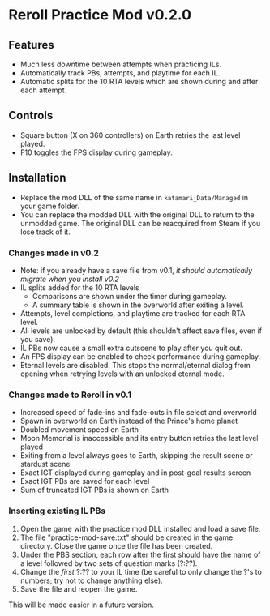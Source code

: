 # Reroll Practice Mod v0.2.0

## Features

- Much less downtime between attempts when practicing ILs.
- Automatically track PBs, attempts, and playtime for each IL.
- Automatic splits for the 10 RTA levels which are shown during and after each attempt.

## Controls

- Square button (X on 360 controllers) on Earth retries the last level played.
- F10 toggles the FPS display during gameplay.

## Installation

- Replace the mod DLL of the same name in `katamari_Data/Managed` in your game folder.
- You can replace the modded DLL with the original DLL to return to the unmodded game. The original DLL can be reacquired from Steam if you lose track of it.

### Changes made in v0.2

- Note: if you already have a save file from v0.1, *it should automatically migrate when you install v0.2*
- IL splits added for the 10 RTA levels
  - Comparisons are shown under the timer during gameplay.
  - A summary table is shown in the overworld after exiting a level.
- Attempts, level completions, and playtime are tracked for each RTA level.
- All levels are unlocked by default (this shouldn't affect save files, even if you save).
- IL PBs now cause a small extra cutscene to play after you quit out.
- An FPS display can be enabled to check performance during gameplay.
- Eternal levels are disabled. This stops the normal/eternal dialog from opening when retrying levels with an unlocked eternal mode.

### Changes made to Reroll in v0.1

- Increased speed of fade-ins and fade-outs in file select and overworld
- Spawn in overworld on Earth instead of the Prince's home planet
- Doubled movement speed on Earth
- Moon Memorial is inaccessible and its entry button retries the last level played
- Exiting from a level always goes to Earth, skipping the result scene or stardust scene
- Exact IGT displayed during gameplay and in post-goal results screen
- Exact IGT PBs are saved for each level
- Sum of truncated IGT PBs is shown on Earth

### Inserting existing IL PBs

1. Open the game with the practice mod DLL installed and load a save file.
2. The file "practice-mod-save.txt" should be created in the game directory. Close the game once the file has been created.
3. Under the PBS section, each row after the first should have the name of a level followed by two sets of question marks (?:??).
4. Change the *first* ?:?? to your IL time (be careful to only change the ?'s to numbers; try not to change anything else).
5. Save the file and reopen the game.

This will be made easier in a future version.
